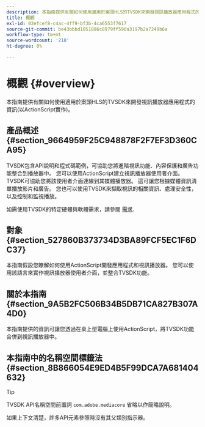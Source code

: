 ```yaml
---
description: 本指南提供有關如何使用適用於案頭HLS的TVSDK來開發視訊播放器應用程式的資訊(以ActionScript實作)。
title: 概觀
exl-id: 02efcef8-c4ac-4ff9-bf3b-4ca6553f7617
source-git-commit: be43bbbd1051886c8979ff590a3197b2a7249b6a
workflow-type: tm+mt
source-wordcount: '218'
ht-degree: 0%

---
```


# 概觀 {#overview}

本指南提供有關如何使用適用於案頭HLS的TVSDK來開發視訊播放器應用程式的資訊(以ActionScript實作)。

## 產品概述 {#section_9664959F25C948878F2F7EF3D360CA95}

TVSDK包含API說明和程式碼範例，可協助您將進階視訊功能、內容保護和廣告功能整合到播放器中。 您可以使用ActionScript建立視訊播放器使用者介面。 TVSDK可協助您將該使用者介面連線到其媒體播放器。 這可讓您根據媒體資訊清單播放影片和廣告。 您也可以使用TVSDK來擷取視訊的相關資訊、處理安全性，以及控制和監視播放。

如需使用TVSDK的特定硬體與軟體需求，請參閱 [需求](../../c-psdk-dhls-1.4-introduction/overview-prod-audience-guide/requirements/r-psdk-dhls-1.4-requirements-system.md).

## 對象 {#section_527860B373734D3BA89FCF5EC1F6DC37}

本指南假設您瞭解如何使用ActionScript開發應用程式和視訊播放器。 您可以使用該語言來實作視訊播放器使用者介面，並整合TVSDK功能。

## 關於本指南 {#section_9A5B2FC506B34B5DB71CA827B307A4D0}

本指南提供的資訊可讓您透過在桌上型電腦上使用ActionScript，將TVSDK功能合併到視訊播放器中。

## 本指南中的名稱空間標籤法 {#section_8B866054E9ED4B5F99DCA7A681404632}

>[!TIP]
>
>TVSDK API名稱空間前置詞 `com.adobe.mediacore` 省略以作簡略說明。
>
>如果上下文清楚，許多API元素參照時沒有其父類別指示器。
